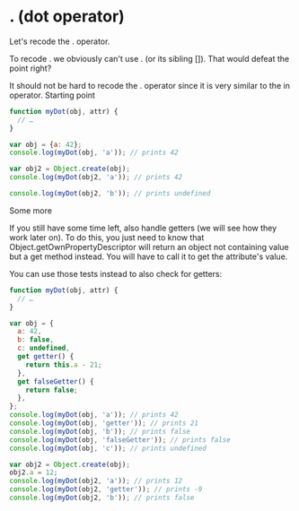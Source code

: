 # . (dot operator)

Let's recode the . operator.

To recode . we obviously can't use . (or its sibling []). That would defeat the point right?

It should not be hard to recode the . operator since it is very similar to the in operator.
Starting point

```js
function myDot(obj, attr) {
  // …
}

var obj = {a: 42};
console.log(myDot(obj, 'a')); // prints 42

var obj2 = Object.create(obj);
console.log(myDot(obj2, 'a')); // prints 42

console.log(myDot(obj2, 'b')); // prints undefined
```

Some more

If you still have some time left, also handle getters (we will see how they work later on). To do this, you just need to know that Object.getOwnPropertyDescriptor will return an object not containing value but a get method instead. You will have to call it to get the attribute's value.

You can use those tests instead to also check for getters:

```js
function myDot(obj, attr) {
  // …
}

var obj = {
  a: 42,
  b: false,
  c: undefined,
  get getter() {
    return this.a - 21;
  },
  get falseGetter() {
    return false;
  },
};
console.log(myDot(obj, 'a')); // prints 42
console.log(myDot(obj, 'getter')); // prints 21
console.log(myDot(obj, 'b')); // prints false
console.log(myDot(obj, 'falseGetter')); // prints false
console.log(myDot(obj, 'c')); // prints undefined

var obj2 = Object.create(obj);
obj2.a = 12;
console.log(myDot(obj2, 'a')); // prints 12
console.log(myDot(obj2, 'getter')); // prints -9
console.log(myDot(obj2, 'b')); // prints false
```

